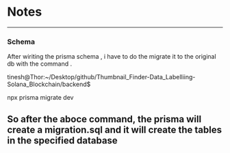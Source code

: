 # Notes
------------------------------------------------------------
### Schema
After wiriting the prisma schema , i have to do the migrate it to the original db with the command . 

tinesh@Thor:~/Desktop/github/Thumbnail_Finder-Data_Labelliing-Solana_Blockchain/backend$ 

 npx prisma migrate dev

So after the aboce command, the prisma will create a migration.sql and it will create the tables in the specified database 
---------------------------------------------------





